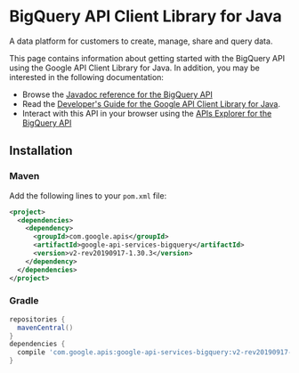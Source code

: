 # BigQuery API Client Library for Java

A data platform for customers to create, manage, share and query data.

This page contains information about getting started with the BigQuery API
using the Google API Client Library for Java. In addition, you may be interested
in the following documentation:

* Browse the [Javadoc reference for the BigQuery API][javadoc]
* Read the [Developer's Guide for the Google API Client Library for Java][google-api-client].
* Interact with this API in your browser using the [APIs Explorer for the BigQuery API][api-explorer]

## Installation

### Maven

Add the following lines to your `pom.xml` file:

```xml
<project>
  <dependencies>
    <dependency>
      <groupId>com.google.apis</groupId>
      <artifactId>google-api-services-bigquery</artifactId>
      <version>v2-rev20190917-1.30.3</version>
    </dependency>
  </dependencies>
</project>
```

### Gradle

```gradle
repositories {
  mavenCentral()
}
dependencies {
  compile 'com.google.apis:google-api-services-bigquery:v2-rev20190917-1.30.3'
}
```

[javadoc]: https://googleapis.dev/java/google-api-services-bigquery/latest/index.html
[google-api-client]: https://github.com/googleapis/google-api-java-client/
[api-explorer]: https://developers.google.com/apis-explorer/#p/abusiveexperiencereport/v1/
